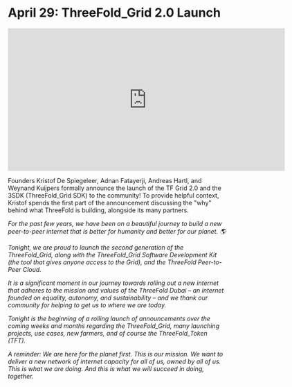 # April 29: ThreeFold_Grid 2.0 Launch

<iframe src="https://player.vimeo.com/video/413565102" width="640" height="329" frameborder="0" allow="autoplay; fullscreen" allowfullscreen></iframe>

Founders Kristof De Spiegeleer, Adnan Fatayerji, Andreas Hartl, and Weynand Kuijpers formally announce the launch of the TF Grid 2.0 and the 3SDK (ThreeFold_Grid SDK) to the community! To provide helpful context, Kristof spends the first part of the announcement discussing the "why" behind what ThreeFold is building, alongside its many partners.

_For the past few years, we have been on a beautiful journey to build a new peer-to-peer internet that is better for humanity and better for our planet. 🌎_

_Tonight, we are proud to launch the second generation of the ThreeFold_Grid, along with the ThreeFold_Grid Software Development Kit (the tool that gives anyone access to the Grid), and the ThreeFold Peer-to-Peer Cloud._

_It is a significant moment in our journey towards rolling out a new internet that adheres to the mission and values of the ThreeFold Dubai – an internet founded on equality, autonomy, and sustainability – and we thank our community for helping to get us to where we are today._

_Tonight is the beginning of a rolling launch of announcements over the coming weeks and months regarding the ThreeFold_Grid, many launching projects, use cases, new farmers, and of course the ThreeFold_Token (TFT)._

_A reminder: We are here for the planet first. This is our mission. We want to deliver a new network of internet capacity for all of us, owned by all of us. This is what we are doing. And this is what we will succeed in doing, together._

